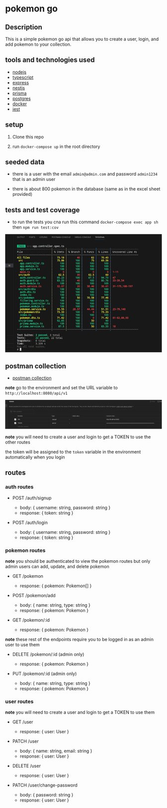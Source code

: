 # pokemon go 

## Description

This is a simple pokemon go api that allows you to create a user, login, and add pokemon to your collection.


## tools and technologies used

+ [nodejs](https://nodejs.org/en/)
+ [typescript](https://www.typescriptlang.org/)
+ [express](https://expressjs.com/)
+ [nestjs](https://nestjs.com/)
+ [prisma](https://www.prisma.io/)
+ [postgres](https://www.postgresql.org/)
+ [docker](https://www.docker.com/)
+ [jest](https://jestjs.io/) 



## setup

1. Clone this repo

2. run `docker-compose up` in the root directory


## seeded data 

+ there is a user with the email `admin@admin.com` and password `admin1234` that is an admin user

+ there is about 800 pokemon in the database (same as in the excel sheet provided)



## tests and test coverage 

+ to run the tests you cna run this command `docker-compose exec app sh` then `npm run test:cov`

![test coverage](cov_test.png)


## postman collection

+ [postman collection](https://dark-flare-638246.postman.co/workspace/pokemons~8f9a4834-b48b-4905-a448-81f878dbefbb/overview)

**note** go to the environment and set the URL variable to `http://localhost:8080/api/v1`

![postman environment](postman_env.png)

**note** you will need to create a user and login to get a TOKEN to use the other routes

the token will be assigned to the `token` variable in the environment automatically when you login


## routes

### auth routes

+ POST /auth/signup 
    + body: { username: string, password: string }
    + response: { token: string }

+ POST /auth/login
    + body: { username: string, password: string }
    + response: { token: string }

### pokemon routes
**note** you should be authenticated to view the pokemon routes but only admin users can add, update, and delete pokemon

+ GET /pokemon
    + response: { pokemon: Pokemon[] }

+ POST /pokemon/add
    + body: { name: string, type: string }
    + response: { pokemon: Pokemon }

+ GET /pokemon/:id
    + response: { pokemon: Pokemon }

**note** these rest of the endpoints  require you to be logged in as an admin user to use them

+ DELETE /pokemon/:id   (admin only)
    + response: { pokemon: Pokemon }

+ PUT /pokemon/:id  (admin only)
    + body: { name: string, type: string }
    + response: { pokemon: Pokemon }


### user routes
**note** you will need to create a user and login to get a TOKEN to use  them 

+ GET /user
    + response: { user: User }

+ PATCH /user
    + body: { name: string, email: string }
    + response: { user: User }

+ DELETE /user
    + response: { user: User }


+ PATCH /user/change-password
    + body: { password: string }
    + response: { user: User }



